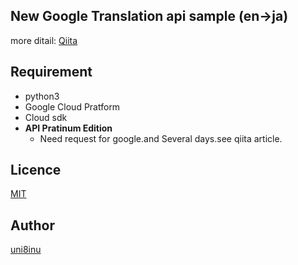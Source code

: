 ##  New Google Translation api sample (en->ja)  

more ditail:
[Qiita](http://qiita.com/uni8inu/items/3e5f89f7481c33318f0a)

## Requirement
- python3  
- Google Cloud Pratform  
- Cloud sdk  
- **API Pratinum Edition**
  -  Need request for google.and Several days.see qiita article.  

## Licence

[MIT](https://github.com/tcnksm/tool/blob/master/LICENCE)

## Author

[uni8inu](https://github.com/uni8inu)

